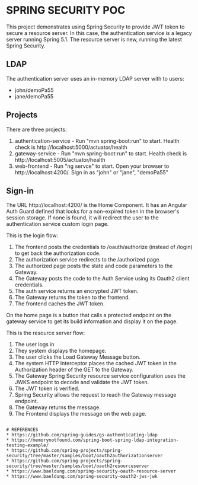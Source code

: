 # SPRING SECURITY POC

This project demonstrates using Spring Security to provide JWT token to secure a resource server.
In this case, the authentication service is a legacy server running Spring 5.1. The resource server
is new, running the latest Spring Security.

## LDAP
The authentication server uses an in-memory LDAP server with to users:
* john/demoPa55
* jane/demoPa55

## Projects
There are three projects:

1) authentication-service - Run "mvn spring-boot:run" to start. Health check is http://localhost:5000/actuator/health
2) gateway-service - Run "mvn spring-boot:run" to start. Health check is http://localhost:5005/actuator/health
3) web-frontend - Run "ng servce" to start. Open your browser to http://localhost:4200/. Sign in as "john" or "jane", "demoPa55"

## Sign-in
The URL http://localhost:4200/ is the Home Component. It has an Angular Auth Guard defined that looks for a non-expired token in
the browser's session storage. If none is found, it will redirect the user to the authentication service custom login page. 

This is the login flow:
1.	The frontend posts the credentials to /oauth/authorize (instead of /login) to get back the authorization code.
2.	The authorization service redirects to the /authorized page.
3.	The authorized page posts the state and code parameters to the Gateway.
4.	The Gateway posts the code to the Auth Service using its Oauth2 client credentials.
5.	The auth service returns an encrypted JWT token.
6.	The Gateway returns the token to the frontend.
7.	The frontend caches the JWT token.


On the home page is a button that calls a protected endpoint on the gateway service to get its build information and display it on the page.


This is the resource server flow:
1.	The user logs in
2.	They system displays the homepage.
3.	The user clicks the Load Gateway Message button.
4.	The system HTTP Interceptor places the cached JWT token in the Authorization header of the GET to the Gateway.
5.	The Gateway Spring Security resource service configuration uses the JWKS endpoint to decode and validate the JWT token.
6.	The JWT token is verified.
7.	Spring Security allows the request to reach the Gateway message endpoint.
8.	The Gateway returns the message.
9.	The Frontend displays the message on the web page.

```

# REFERENCES
* https://github.com/spring-guides/gs-authenticating-ldap
* https://memorynotfound.com/spring-boot-spring-ldap-integration-testing-example/
* https://github.com/spring-projects/spring-security/tree/master/samples/boot/oauth2authorizationserver
* https://github.com/spring-projects/spring-security/tree/master/samples/boot/oauth2resourceserver
* https://www.baeldung.com/spring-security-oauth-resource-server
* https://www.baeldung.com/spring-security-oauth2-jws-jwk
